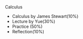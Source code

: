 Calculus

- Calculus by James Stewart(10%)
- Lecture by Yue(30%)
- Practice (50%)
- Reflection(10%)

